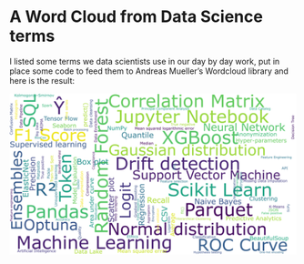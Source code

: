 # A Word Cloud from Data Science terms

I listed some terms we data scientists use in our day by day work,
put in place some code to feed them to Andreas Mueller’s Wordcloud library and
here is the result:

![Data Science Word Cloud](Data%20Science%20Word%20Cloud.png?raw=true)